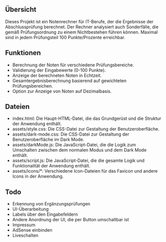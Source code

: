 ## Übersicht

Dieses Projekt ist ein Notenrechner für IT-Berufe, der die Ergebnisse der Abschlussprüfung berechnet. Der Rechner analysiert auch Sonderfälle, die gemäß Prüfungsordnung zu einem Nichtbestehen führen können. Maximal sind in jedem Prüfungsteil 100 Punkte/Prozente erreichbar.

## Funktionen
* Berechnung der Noten für verschiedene Prüfungsbereiche.
* Validierung der Eingabewerte (0-100 Punkte).
* Anzeige der berechneten Noten in Echtzeit.
* Gesamtergebnisberechnung basierend auf gewichteten Prüfungsbereichen.
* Option zur Anzeige von Noten auf Dezimalbasis.

## Dateien
* index.html: Die Haupt-HTML-Datei, die das Grundgerüst und die Struktur der Anwendung enthält.
* assets/style.css: Die CSS-Datei zur Gestaltung der Benutzeroberfläche.
* assets/dark-mode.css: Die CSS-Datei zur Gestaltung der Benutzeroberfläche im Dark Mode.
* assets/darkMode.js: Die JavaScript-Datei, die die Logik zum Umschalten zwischen dem normalen Modus und dem Dark Mode enthält.
* assets/script.js: Die JavaScript-Datei, die die gesamte Logik und Funktionalität der Anwendung enthält.
* assets/icons/*: Verschiedene Icon-Dateien für das Favicon und andere Icons in der Anwendung.

## Todo

- Erkennung von Ergänzungsprüfungen
- UI-Überarbeitung
-  Labels über den Eingabefeldern
-  Andere Anordnung der UI, die per Button umschaltbar ist
- Impressum
- AdSense einbinden
- Liveschalten
